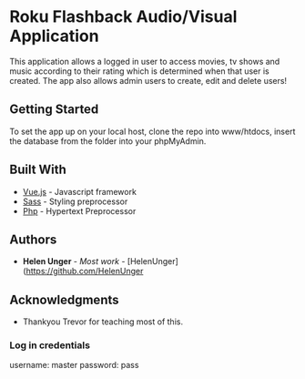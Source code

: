 # Roku Flashback Audio/Visual Application

This application allows a logged in user to access movies, tv shows and music according to their rating which is determined when that user is created. The app also allows admin users to create, edit and delete users!  

## Getting Started

To set the app up on your local host, clone the repo into www/htdocs, insert the database from the folder into your phpMyAdmin.

## Built With

* [Vue.js](https://vuejs.org/) - Javascript framework
* [Sass](https://sass-lang.com/) - Styling preprocessor
* [Php](http://www.php.net) - Hypertext Preprocessor


## Authors
* **Helen Unger** - *Most work* - [HelenUnger](https://github.com/HelenUnger

## Acknowledgments

* Thankyou Trevor for teaching most of this.

### Log in credentials
username: master
password: pass
